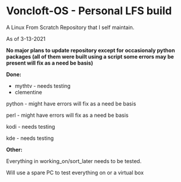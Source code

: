 # Voncloft-OS - Personal LFS build

A Linux From Scratch Repository that I self maintain.

As of 3-13-2021

**No major plans to update repository except for occasionaly python packages (all of them were built using a script
some errors may be present will fix as a need be basis)**

**Done:**

- mythtv - needs testing
- clementine

python - might have errors will fix as a need be basis

perl - might have errors will fix as a need be basis

kodi - needs testing

kde - needs testing

**Other:**

Everything in working_on/sort_later needs to be tested.

Will use a spare PC to test everything on or a virtual box
